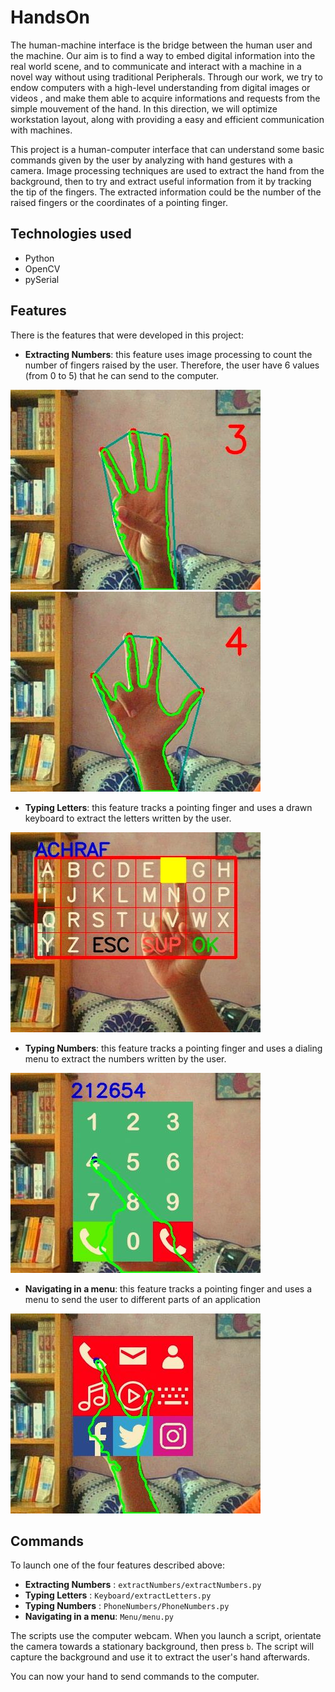 # HandsOn
The human-machine interface is the bridge between the human user and the machine. Our aim is to find a way to embed digital information into the real world scene, and to communicate and interact with a machine in a novel way without using traditional Peripherals. 
Through our work, we try to endow computers with a high-level understanding from digital images or  videos , and make them able to acquire informations and requests from the simple mouvement of the hand. In this direction, we will optimize workstation layout, along with providing a easy and efficient communication with machines.

This project is a human-computer interface that can understand some basic commands given by the user by analyzing with hand gestures with a camera.
Image processing techniques are used to extract the hand from the background, then to try and extract useful information from it by tracking the tip of the fingers. The extracted information could be the number of the raised fingers or the coordinates of a pointing finger.

## Technologies used

* Python
* OpenCV
* pySerial


## Features

There is the features that were developed in this project:

* **Extracting Numbers**: this feature uses image processing to count the number of fingers raised by the user. Therefore, the user have 6 values (from 0 to 5) that he can send to the computer.

![Alt Text](extractNumbers/HQ6KSmj.jpeg)
![Alt Text](extractNumbers/l3Zxxkp.jpeg)


* **Typing Letters**: this feature tracks a pointing finger and uses a drawn keyboard to extract the letters written by the user.

![Alt Text](Keyboard/1111.jpeg)

* **Typing Numbers**: this feature tracks a pointing finger and uses a dialing menu to extract the numbers written by the user.

![Alt Text](PhoneNumbers/waZCNaQ.jpeg)

* **Navigating in a menu**: this feature tracks a pointing finger and uses a menu to send the user to different parts of an application

![Alt Text](Menu/ujPdJx6.jpeg)

## Commands

To launch one of the four features described above:

* **Extracting Numbers** : ``` extractNumbers/extractNumbers.py ```
* **Typing Letters** : ``` Keyboard/extractLetters.py ```
* **Typing Numbers** : ``` PhoneNumbers/PhoneNumbers.py ```
* **Navigating in a menu**: ```Menu/menu.py ```

The scripts use the computer webcam. When you launch a script, orientate the camera towards a stationary background, then press ``` b ```. The script will capture the background and use it to extract the user's hand afterwards.

You can now your hand to send commands to the computer.
